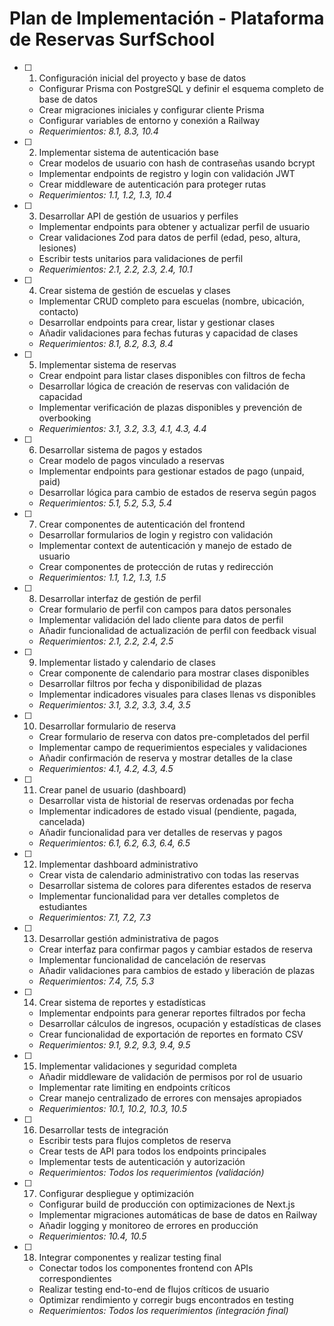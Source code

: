 # Plan de Implementación - Plataforma de Reservas SurfSchool

- [ ] 1. Configuración inicial del proyecto y base de datos
  - Configurar Prisma con PostgreSQL y definir el esquema completo de base de datos
  - Crear migraciones iniciales y configurar cliente Prisma
  - Configurar variables de entorno y conexión a Railway
  - _Requerimientos: 8.1, 8.3, 10.4_

- [ ] 2. Implementar sistema de autenticación base
  - Crear modelos de usuario con hash de contraseñas usando bcrypt
  - Implementar endpoints de registro y login con validación JWT
  - Crear middleware de autenticación para proteger rutas
  - _Requerimientos: 1.1, 1.2, 1.3, 10.4_

- [ ] 3. Desarrollar API de gestión de usuarios y perfiles
  - Implementar endpoints para obtener y actualizar perfil de usuario
  - Crear validaciones Zod para datos de perfil (edad, peso, altura, lesiones)
  - Escribir tests unitarios para validaciones de perfil
  - _Requerimientos: 2.1, 2.2, 2.3, 2.4, 10.1_

- [ ] 4. Crear sistema de gestión de escuelas y clases
  - Implementar CRUD completo para escuelas (nombre, ubicación, contacto)
  - Desarrollar endpoints para crear, listar y gestionar clases
  - Añadir validaciones para fechas futuras y capacidad de clases
  - _Requerimientos: 8.1, 8.2, 8.3, 8.4_

- [ ] 5. Implementar sistema de reservas
  - Crear endpoint para listar clases disponibles con filtros de fecha
  - Desarrollar lógica de creación de reservas con validación de capacidad
  - Implementar verificación de plazas disponibles y prevención de overbooking
  - _Requerimientos: 3.1, 3.2, 3.3, 4.1, 4.3, 4.4_

- [ ] 6. Desarrollar sistema de pagos y estados
  - Crear modelo de pagos vinculado a reservas
  - Implementar endpoints para gestionar estados de pago (unpaid, paid)
  - Desarrollar lógica para cambio de estados de reserva según pagos
  - _Requerimientos: 5.1, 5.2, 5.3, 5.4_

- [ ] 7. Crear componentes de autenticación del frontend
  - Desarrollar formularios de login y registro con validación
  - Implementar context de autenticación y manejo de estado de usuario
  - Crear componentes de protección de rutas y redirección
  - _Requerimientos: 1.1, 1.2, 1.3, 1.5_

- [ ] 8. Desarrollar interfaz de gestión de perfil
  - Crear formulario de perfil con campos para datos personales
  - Implementar validación del lado cliente para datos de perfil
  - Añadir funcionalidad de actualización de perfil con feedback visual
  - _Requerimientos: 2.1, 2.2, 2.4, 2.5_

- [ ] 9. Implementar listado y calendario de clases
  - Crear componente de calendario para mostrar clases disponibles
  - Desarrollar filtros por fecha y disponibilidad de plazas
  - Implementar indicadores visuales para clases llenas vs disponibles
  - _Requerimientos: 3.1, 3.2, 3.3, 3.4, 3.5_

- [ ] 10. Desarrollar formulario de reserva
  - Crear formulario de reserva con datos pre-completados del perfil
  - Implementar campo de requerimientos especiales y validaciones
  - Añadir confirmación de reserva y mostrar detalles de la clase
  - _Requerimientos: 4.1, 4.2, 4.3, 4.5_

- [ ] 11. Crear panel de usuario (dashboard)
  - Desarrollar vista de historial de reservas ordenadas por fecha
  - Implementar indicadores de estado visual (pendiente, pagada, cancelada)
  - Añadir funcionalidad para ver detalles de reservas y pagos
  - _Requerimientos: 6.1, 6.2, 6.3, 6.4, 6.5_

- [ ] 12. Implementar dashboard administrativo
  - Crear vista de calendario administrativo con todas las reservas
  - Desarrollar sistema de colores para diferentes estados de reserva
  - Implementar funcionalidad para ver detalles completos de estudiantes
  - _Requerimientos: 7.1, 7.2, 7.3_

- [ ] 13. Desarrollar gestión administrativa de pagos
  - Crear interfaz para confirmar pagos y cambiar estados de reserva
  - Implementar funcionalidad de cancelación de reservas
  - Añadir validaciones para cambios de estado y liberación de plazas
  - _Requerimientos: 7.4, 7.5, 5.3_

- [ ] 14. Crear sistema de reportes y estadísticas
  - Implementar endpoints para generar reportes filtrados por fecha
  - Desarrollar cálculos de ingresos, ocupación y estadísticas de clases
  - Crear funcionalidad de exportación de reportes en formato CSV
  - _Requerimientos: 9.1, 9.2, 9.3, 9.4, 9.5_

- [ ] 15. Implementar validaciones y seguridad completa
  - Añadir middleware de validación de permisos por rol de usuario
  - Implementar rate limiting en endpoints críticos
  - Crear manejo centralizado de errores con mensajes apropiados
  - _Requerimientos: 10.1, 10.2, 10.3, 10.5_

- [ ] 16. Desarrollar tests de integración
  - Escribir tests para flujos completos de reserva
  - Crear tests de API para todos los endpoints principales
  - Implementar tests de autenticación y autorización
  - _Requerimientos: Todos los requerimientos (validación)_

- [ ] 17. Configurar despliegue y optimización
  - Configurar build de producción con optimizaciones de Next.js
  - Implementar migraciones automáticas de base de datos en Railway
  - Añadir logging y monitoreo de errores en producción
  - _Requerimientos: 10.4, 10.5_

- [ ] 18. Integrar componentes y realizar testing final
  - Conectar todos los componentes frontend con APIs correspondientes
  - Realizar testing end-to-end de flujos críticos de usuario
  - Optimizar rendimiento y corregir bugs encontrados en testing
  - _Requerimientos: Todos los requerimientos (integración final)_